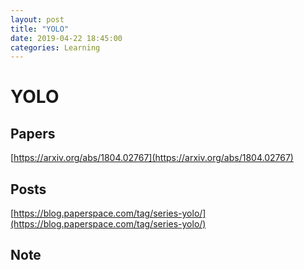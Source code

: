 ```yaml
---
layout: post
title: "YOLO"
date: 2019-04-22 18:45:00
categories: Learning
---
```


# YOLO

## Papers

[https://arxiv.org/abs/1804.02767](https://arxiv.org/abs/1804.02767)

## Posts

[https://blog.paperspace.com/tag/series-yolo/](https://blog.paperspace.com/tag/series-yolo/)

## Note

